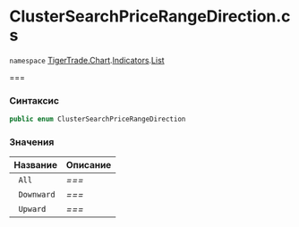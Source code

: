 
# ClusterSearchPriceRangeDirection.cs
`namespace` [TigerTrade.Chart](../../../../../TigerTrade.Chart.md).[Indicators](../../../../../TigerTrade.Chart/Indicators.md).[List](../../../../../TigerTrade.Chart/Indicators/List.md)



===

### Синтаксис
```csharp
public enum ClusterSearchPriceRangeDirection
```


### Значения
| Название | Описание |
| --- | --- |
| ` All` | *===* |
| ` Downward` | *===* |
| ` Upward` | *===* |



